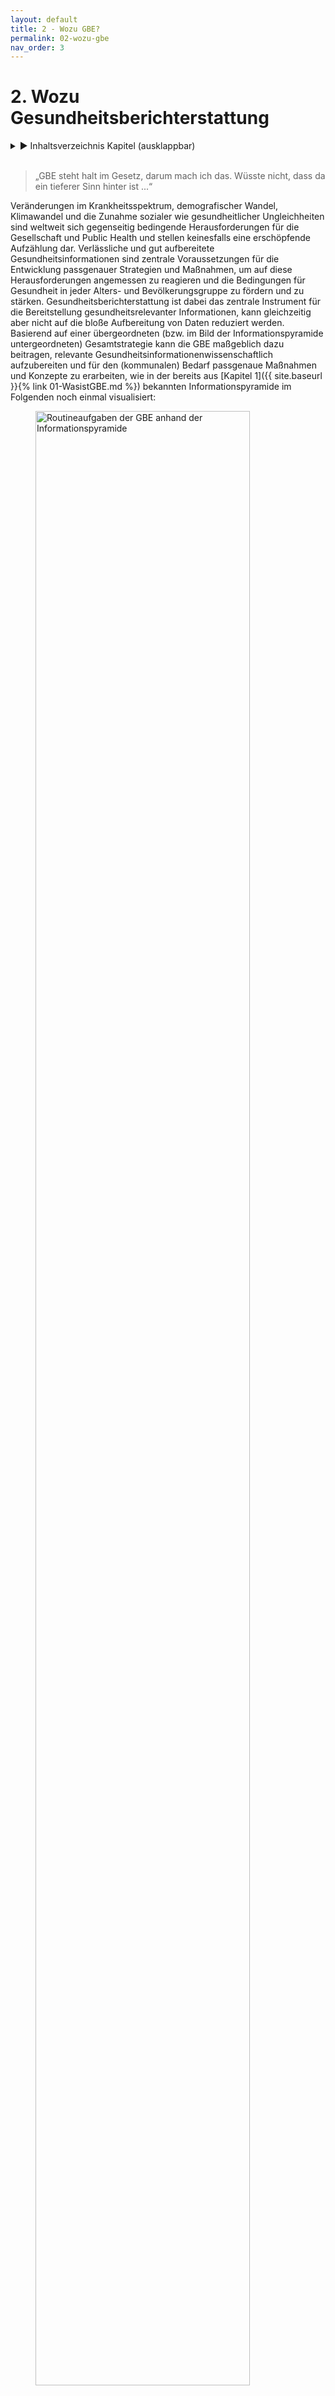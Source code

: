 ```yaml
---
layout: default
title: 2 - Wozu GBE?
permalink: 02-wozu-gbe
nav_order: 3
---
```

# 2. Wozu Gesundheitsberichterstattung
<details markdown="block"> 
  <summary> 
      &#9658; Inhaltsverzeichnis Kapitel (ausklappbar) 
  </summary>
 
1. TOC
{:toc}
 </details>
<br>
 
> „GBE steht halt im Gesetz, darum mach ich das.  Wüsste nicht, dass da ein tieferer Sinn hinter ist ...“

Veränderungen im Krankheitsspektrum, demografischer Wandel, Klimawandel und die Zunahme sozialer wie gesundheitlicher Ungleichheiten sind weltweit sich gegenseitig bedingende Herausforderungen für die Gesellschaft und Public Health und stellen keinesfalls eine erschöpfende Aufzählung dar. Verlässliche und gut aufbereitete Gesundheitsinformationen sind zentrale Voraussetzungen für die Entwicklung passgenauer Strategien und Maßnahmen, um auf diese Herausforderungen angemessen zu reagieren und die Bedingungen für Gesundheit in jeder Alters- und Bevölkerungsgruppe zu fördern und zu stärken. Gesundheitsberichterstattung ist dabei das zentrale Instrument für die Bereitstellung gesundheitsrelevanter Informationen, kann gleichzeitig aber nicht auf die bloße Aufbereitung von Daten reduziert werden. Basierend auf einer übergeordneten (bzw. im Bild der Informationspyramide untergeordneten) Gesamtstrategie kann die GBE maßgeblich dazu beitragen, relevante Gesundheitsinformationenwissenschaftlich aufzubereiten und für den (kommunalen) Bedarf passgenaue Maßnahmen und Konzepte zu erarbeiten, wie in der bereits aus [Kapitel 1]({{ site.baseurl }}{% link 01-WasistGBE.md %}) bekannten Informationspyramide im Folgenden noch einmal visualisiert:

<figure>
  <img src="./media/AOE-2520-Booksprints-06.png" alt="Routineaufgaben der GBE anhand der Informationspyramide" style="width:90%">
  <figcaption>Abbildung 3: „Routineaufgaben der GBE anhand der Informationspyramide (erweiterte Darstellung nach Verschuuren, van Oers 2019)
</figcaption>
</figure> 

## 2.1. GBE als Instrument der wissenschaftlichen Politikberatung

Gesundheitsberichterstattung gibt nicht nur einen Überblick über die gesundheitliche Lage der Bevölkerung, sie dient auch explizit der Analyse von Problemlagen und dem Aufzeigen von Handlungsbedarfen und im Idealfall von Handlungsoptionen (Starke et al. 2019). In den letzten 35 Jahren hat sich die GBE damit zu einem zentralen Element gesundheitspolitischer Entscheidungen sowie zu einer wesentlichen Grundlage für partizipative Prozesse entwickelt (Brand, Michelsen 2007). Auf Bundes-, Landes- und kommunaler Ebene dient die GBE als Instrument der wissenschaftlichen Politikberatung und ist wichtige Ausgangsbasis für die Gesundheitsplanung (siehe auch [Kapitel 7]({{ site.baseurl }}{% link 07-Planung.md %})). Dieses umfangreiche Aufgaben- und Funktionsprofil wird häufig anhand des gesundheitspolitischen Planungsmodells der Public Health Trias (Institute of Medicine (U.S.) 1988) bzw. dem darauf basierenden Public Health Action Cycle (PHAC) beschrieben (Rosenbrock 1995) und ist in Abbildung 3 dargestellt.

<figure>
  <img src="./media/AOE-2520-Booksprints-03.png" alt="Abbildung 3: Public Health Action Cycle" style="width:90%">
  <figcaption>Abbildung 3: Public Health Action Cycle (eigene Darstellung nach Rosenbrock 1995 und Institute of Medicine (U.S.) 1988)
</figcaption>
</figure> 

Ausgangspunkt des als Kreislauf angelegten Modells ist die in der Praxis nicht immer gegebene Voraussetzung, dass die (gesundheitliche) Ausgangssituation zunächst in möglichst vielen ihrer sozialen, epidemiologischen sowie medizinischen Aspekten skizziert werden muss, bevor passende Handlungsoptionen, Strategien und Maßnahmen zur Verbesserung der gesundheitlichen Lage oder zur Reduktion gesundheitlicher Ungleichheiten eruiert und umgesetzt werden können(Rosenbrock 1995). In Form einer umfangreichen Bestands- und Bedarfsanalyse **(Assessment)** liefern die im Rahmen der GBE aufbereiteten und kontextualisierten Daten die zentrale Grundlage für die Maßnahmenplanung und Entwicklung von Zielvorstellungen **(Policy Formulation)**, was gerade in Zeiten knapper Ressourcen für die im Modell folgende Implementierung von Maßnahmen **(Assurance)** von zentraler Bedeutung ist. Letzteres impliziert auch, dass die Wirkungen der umgesetzten Strategien und Maßnahmen in geeigneter Form gemessen undbewertet werden müssen **(Evaluation)**, was idealerweise wiederum in einem Re-Assessment der (gesundheitlichen) Ausgangssituation mündet. In der Theorie soll dieser spiralförmige Verlauf dazu führen, dass sich die Public-Health-Praxis immer besser an die zugrunde liegenden Probleme und Herausforderungen anpasst und damit kontinuierlich wirksamer werden soll (Rosenbrock 1995). In der Realität geht die GBE meist weit weniger idealtypisch zyklisch und stets progressiv vonstatten. Das verkompliziert die Arbeit in der GBE, es macht sie gleichzeitig aber auch abwechslungsreich und spannend. So kann die Rolle der GBE bezüglich der einzelnen Phasen des PHAC unterschiedlich sein (Brand, Michelsen2007): Die Berichterstattung kann sich auf ihr Kerngeschäft des Assessments und gegebenenfalls der Evaluation beschränken, sie kann ebenso bei der Entwicklung passender Handlungsoptionen sowie der Implementierung geeigneter Maßnahmen behilflich sein. Auch ihr Beitrag bei der Ermittlung des Handlungsbedarfs kann unterschiedlich aussehen: So kann es der GBE obliegen, prioritäre Handlungsfelder zu identifizieren (Brand, Evans 1998), sie kann aber auch vor allem dazu beitragen, Entscheidungsbedarfe in bestimmten Problemfeldern aufzuzeigen (Kuhn 2005). In der Praxis ist die Beantwortung dieser Fragen oft von den jeweiligen Rahmenbedingungen sowie der strukturellen Einbindung der GBE in die Kommunalverwaltung abhängig, worauf in [Kapitel 3]({{ site.baseurl }}{% link 03-GBEStrukturen.md %}) noch genauer eingegangen wird.

Erschwerend kommt hinzu, dass auch die Auswahl der zu bearbeitenden Themen und Probleme selbst sowie deren Ursachenzuschreibung und entsprechende Lösungsansätze von unterschiedlichen Interessens- und Machtkonstellationen auf Umsetzungsebene bzw. im Interventionsfeld abhängig sind (Kühn 1993, zit. nach Rosenbrock 1995). Schon allein deswegen kann und sollte Gesundheitsberichterstattung nicht nebenbei im „stillen Kämmerlein“ vonstattengehen, sondern sollte, wenn möglich,von Anfang an als Gemeinschaftsaufgabe verstanden werden, die im Idealfall auf mehrere Schultern verteilt wird und unterschiedliche Perspektiven berücksichtigt (siehe auch [Kapitel 5]({{ site.baseurl }}{% link 05-IntegrierteGBE.md %}) und [Kapitel 6]({{ site.baseurl }}{% link 06-VernetzunginderGBE.md %})).

Entsprechend dieser komplexen Zusammenhänge gibt es auch eine ganze Bandbreite unterschiedlicher Entstehungshintergründe und Ziele der GBE, die im Folgenden skizziert werden.

## 2.2. Entstehungshintergründe und Ziele der GBE 

Vor der Erstellung eines Gesundheitsberichtes sollte jedes Mal gründlich reflektiert werden, warum und für wen der Bericht erstellt wird. Hieraus ergibt sich unter anderem der Umfang des Berichts und der Sprachstil. Darüber hinaus lässt sich hieraus auch ableiten, wer bei der Berichterstellung mitwirken kann und sollte. Perspektivisch haben die Informationen über Intention und Zielgruppe eine große Bedeutung für die Ableitung von Handlungsempfehlungen und die Zeitplanung der Berichterstellung. Auf den unterschiedlichen administrativen Ebenen (Bund, Länder, Kommunen) gibt es stark variierende Anlässe zur Erstellung von Gesundheitsberichten. Anlässe für kommunale Gesundheitsberichte können beispielsweise eine Grundlage sein für

1. **Meinungsbildung und Entscheidungsfindung auf der jeweiligen politischen Ebene, beispielsweise dem Kreistag oder der Stadtverordnetenversammlung:** Oftmals hat diese Form der Berichterstattung das Ziel, Ressourcen zu steuern, zum Beispiel, um universelle Maßnahmen im Sinne des Proportionate Universalism an kommunale Bedarfe anzupassen (Marmot 2010), oder um die Bewilligung bzw. Beendigung konkreter Maßnahmen voranzutreiben, beispielsweise Personalstellen oder Sachmittel. *Beispiel: Bewilligung eines Projektes zur Förderung der wohnortnahen sektorenübergreifenden medizinisch-pflegerischen Versorgung*

2. **Meinungsbildung und Entscheidungsfindung auf der Fachebene, beispielsweise der kommunalen AG Suchtprävention:** Diese Form der Berichterstattung zielt häufig auf eine Evidenzbasierung fachlicher Empfehlungen ab, um den eigenen Erfahrungshorizont aus der täglichen Arbeit durch einen Faktencheck zu erweitern. *Beispiel: Handlungsempfehlung für die kommunale Suchtprävention der örtlichen Arbeitsgemeinschaft Suchtprävention* 

3. **Festlegung kommunaler Gesundheitsziele/prioritärer Handlungsfelder, zum Beispiel in kommunalen Gesundheitskonferenzen:** Die Verständigung unter den (kommunalen) Akteuren und Akteurinnen und die Formulierung gemeinsamer Ziele kann durch einen Gesundheitsbericht entscheidende Anstöße erhalten. Weitergehend kann die GBE dazu beitragen, prioritäre Handlungsfelder an den kleinräumig oftmals sehr unterschiedlichen Bedarfen und Bedürfnissen auszurichten, um für mehr gesundheitliche Chancengerechtigkeit zu sorgen. *Beispiel: Eine kleinräumige Bedürfnisanalyse zeigt Unterstützungsbedarf für mobilitätseingeschränkte ältere Menschen bei sozialen und gesundheitsfördernden Aktivitäten. Das kommunale Gesundheitsziel: „Die körperliche Aktivität und Teilhabe an der Gesellschaft bei älteren Menschen ist gestärkt“ wird festgelegt.* 

4. **Messung der Zielerreichung eines Gesundheitszieles:** Diese Berichtsform zielt auf die Evaluation von Maßnahmen hinsichtlich der Erreichung eines konkreten Gesundheitszieles ab. *Beispiel: Die GBE erhält den Auftrag herauszufinden, wie sich die gesundheitliche Lage zehn Jahre nach Einführung eines Gesundheitszieles entwickelt hat.*

5. **Kommunale Beteiligung bei der Versorgungsplanung:** Das Ziel dieser GBE-Form ist, neben der Lage auch die Zuständigkeiten und Gestaltungsmöglichkeiten der kommunalen Akteure und Akteurinnen transparent zu machen. *Beispiel: Die hausärztliche Versorgungsstruktur in den Gemeinden und kleineren Städten und die verschiedenen Fördermöglichkeiten und deren Nutzung werden aufgezeigt.*

6. **Bereitstellung** **gesicherter und unabhängiger Informationen für die Bevölkerung, die Fachöffentlichkeit sowie Entscheidungsträger und Entscheidungsträgerinnen zu gesundheitspolitisch bedeutsamen Entwicklungen:** Diese Berichtsform zielt darauf ab, den Prozess der demokratischen Willensbildung in der Gesellschaft zu unterstützen. *Beispiel: eine anlassbezogene Berichterstattung zur „Gesundheit bei Asylsuchenden“*

Aus der kurzen und sicher nicht vollständigen Aufzählung wir der sichtlich, dass Gesundheitsberichte aus unterschiedlichen Kontexten heraus entstehen, was gerade Neulinge im Berufsfeld vor nicht unerhebliche Herausforderungen stellen kann (Weiteres hierzu auch in [Kapitel 6]({{ site.baseurl }}{% link 06-VernetzunginderGBE.md %})). Damit ein Gesundheitsbericht nicht das Dasein eines zahnlosen, ungelesen in Schubladen vegetierenden Papiertigers fristet, sollte die Auftragslage frühestmöglich geklärt sein. GBE dient im Idealfall in erster Linie der Unterstützung einer evidenzinformierten Entscheidungsfindung. Damit dies gelingen kann, ist eine (politische) Legitimation der Berichterstattung erforderlich. Hierfür ist es essenziell, zu klären, wer die Gesundheitsberichterstattung auf kommunaler Ebene zu welchem Zweck beauftragt hat.

Aufträge, einen Gesundheitsbericht zu erstellen, können sowohl von der fachlichen Ebene als auch intersektoral veranlasst werden sowie intern oder extern vergeben werden. Gerade bei einer internen Auftragsvergabe müssen Themen und Berichtsschwerpunkte gut abgestimmt werden. Dies ist insbesondere dann der Fall, wenn Gesundheitsberichte als Auftrag „von oben“ aus der Verwaltungsleitung oder der Politik kommen und zur Umsetzung intern an die Fachebene vergeben werden. In [Kapitel 3]({{ site.baseurl }}{% link 03-GBEStrukturen.md %}) wird auch noch einmal genauer auf die hierfür relevanten ÖGD-Strukturen eingegangen.

## 2.3. Upstream-Perspektive in der GBE: Welche Determinanten bestimmen die Gesundheit? 

Im Idealfall hat die GBE einen klar formulierten (politischen) Auftrag und kann auf einen entsprechenden Outcome fokussieren. Gerade wenn die GBE als Grundlage politischer Entscheidungsfindung dienen soll, reicht es nicht aus, wenn sie sich vor allem auf Datengenerierung,-aufbereitung und -interpretation fokussiert und lediglich den Gesundheits- und Krankheitszustand unterschiedlicher Bevölkerungsgruppen beschreibt. Oftmals müssen darüber hinaus auch verhaltens- und verhältnisbezogene Faktoren berücksichtigt werden, die unterschiedliche Auswirkungen auf Gesundheit und Wohlbefinden der Bevölkerung haben können. Ziel einer solchen **Kontextualisierung** ist es, diejenigen Bedingungen und Strukturen zu identifizieren, die entweder einen großen Einfluss auf die Bevölkerungsgesundheit haben oder mit verhältnismäßig einfachen Mitteln verändert werden könnten. 

Damit richtet GBE – wie auch der Public-Health-Bereich insgesamt – den Blick vor allem auf die grundlegenden **Determinanten von Gesundheit**, indem sie den Blick „stromaufwärts“, in Richtung der Quelle richtet, um den komplexen Zusammenhang von Gesundheit und gesundheitlichen Rahmenbedingungen abbilden zu können. Gesundheit wird von Menschen in ihrer alltäglichen Umwelt geschaffen und gelebt: dort, wo sie spielen, lernen, arbeiten und lieben – kurz, dort wo Leben, Arbeit und Alltag stattfinden (WHO 1986). Gleichzeitig benötigt ein Großteil der krankheitsauslösenden Faktoren Jahre bis Jahrzehnte, bis eine Krankheit entsteht oder gar zum Tode führt. Dieser Prozess erfolgt oftmals leise, manchmal sogar gänzlich unbemerkt, und erhält infolgedessen häufig wenig Aufmerksamkeit. Eine Metapher hierfür ist das in zahlreichen Varianten erzählte Flussbild der Public-Health-Parabel:

> „Ein Arzt steht am Ufer eines schnell fließenden Flusses und hört die verzweifelten Schreie einer ertrinkenden Frau. Er springt ins Wasser, holt die Frau heraus und beginnt die künstliche Beatmung. Als sie gerade anfängt zu atmen, hört er einen weiteren Hilfeschrei. Der Arzt springt abermals ins Wasser und holt einen weiteren Ertrinkenden, trägt ihn ans Ufer und beginnt mit der künstlichen Beatmung. Und als der gerade zu atmen anfängt, hört er einen weiteren Hilferuf ... Das geht immer weiter und weiter in endlosen Wiederholungen. Der Arzt ist so sehr damit beschäftigt, ertrinkende Menschen herauszuholen und wieder zu beleben, dass er keine Zeit findet, stromaufwärts hinter der Biegung des Flusses nachzusehen, warum denn so viele Menschen ins Wasser stürzen und Angst, Schmerz, Not, Lebensgefahr und vielleicht auch den Tod erleiden. Vielleicht gibt es stromaufwärts eine Brücke ohne Geländer oder einen brüchigen Uferweg. Vielleicht bringt dort niemand den Menschen bei zu schwimmen. Vielleicht fehlen auch nur einige Warntafeln am Ufer. Vielleicht enthält das Wasser giftige Substanzen, die beim Schwimmen zu Lähmung oder Desorientierung führen. Vielleicht ist das lebensgefährliche Tauchen im reißenden Fluss (zum Beispiel nach Perlen oder Schwämmen) Teil des unverzichtbaren Broterwerbs für die dort wohnenden Menschen. Fände der Arzt Zeit, stromaufwärts zu suchen, könnte er wahrscheinlich gemeinsame Ursachen für die vielen individuellen Unglücksfälle entdecken und diese möglicherweise verringern oder abstellen“ (Rosenbrock 2001).

Diese Parabel ist gut geeignet, um die engen Ursache-Wirkungs-Beziehungen von Gesundheit und Krankheit zu visualisieren und sich daran zu erinnern, wie wichtig es ist, den Blick immer wieder stromaufwärts auf die zugrunde liegenden Ursachen zurichten. Aufmerksamkeit und Mittel sind im Gesundheitswesen ungleich zwischen kurativen (Richtung Mündung, downstream) und präventiven bzw. gesundheitsförderlichen (Richtung Quelle, upstream) Ansätzen verteilt. Der Blick ist teils ressourcenbedingt, teils aufgrund einseitiger Perspektive oft nicht auf weiter upstream liegende Gesundheitsdeterminanten gerichtet. Auch für das GBE-Assessment stellt eine Upstream-Perspektive eine Herausforderung dar, da Gesundheitsberichterstattung – schlicht aufgrund der Datenlage – oft eher einer Krankheitsberichterstattung gleicht. Dies begünstigt wiederum eine Downstream-Perspektive, sowohl im Bericht als auch bei der Planung.

Bevor Maßnahmen passgenau auf die zugrunde liegenden Ursachen abgestimmt werden können, müssen diejenigen Mechanismen verstanden werden, die zu den gesundheitlichen oder sozialen Ungleichheiten führen. Ein erster hilfreicher Schritt ist hierbei, sich zunächst einen Überblick über die vielfältigen Determinanten von Gesundheit zu verschaffen. Hierzu bietet sich das von Dahlgren und Whitehead (1991) entwickelte **Regenbogenmodell** zur Beschreibung von Gesundheitsdeterminanten an. Das Modell führt beispielhaft vielfältige Faktoren auf, die sich wechselseitig beeinflussen und auf den Menschen gesundheitsförderlich, aber auch gesundheitsschädlich einwirken können (siehe Abbildung 4).

<figure>
  <img src="./media/AOE-2520-Booksprints-18.png" alt="Determinanten für Gesundheit „Regenbogenmodell" style="width:90%">
  <figcaption>Abbildung 4: Determinanten für Gesundheit – Regenbogenmodell (eigene Darstellung nach Dahlgren, Whitehead 1991)</figcaption>
</figure> 

Im Mittelpunkt befindet sich der Mensch mit seinen individuellen Faktoren wie Alter, Geschlecht und konstitutionelle Merkmale, die zwar direkten Einfluss auf seine Gesundheit haben, allerdings relativ unveränderlich sind. Diese nahezu unveränderlichen Determinanten von Gesundheit sind in einen sozialen, ökologischen und ökonomischen Rahmen eingebettet, der (zumindest theoretisch) auf politischer Ebene modifiziert werden kann. Dies gilt sowohl für die direkt angrenzenden persönlichen Verhaltensfaktoren, etwa Rauchgewohnheiten und körperliche Aktivität, als auch für die indirekt angrenzenden Einflüsse durch soziale Kontexte. Über die individuelle Verhaltensebene hinaus spielen auch Verhältnisse wie zum Beispiel Lebens- und Arbeitsbedingungen, Nahrungsmittelversorgung oder Zugang zu (lebenswichtigen) Gütern und Dienstleistungen eine zentrale Rolle für die Aufrechterhaltung der Gesundheit sowie den individuellen Handlungsspielraum einer/eines jeden Einzelnen. All dies steht im Kontext wirtschaftlicher und kultureller Rahmenbedingungen sowie entsprechender Umwelteinflüsse (Claßen 2020).	

Die einzelnen Schichten des Regenbogenmodells stehen dabei nicht isoliert nebeneinander, sondern sind eng miteinander verzahnt: Individuelle Lebensstile sind in soziale Normen und Netzwerke sowie in Lebens- und Arbeitsbedingungen eingebettet, die wiederum mit dem weiteren sozioökonomischen und kulturellen Umfeld zusammenhängen (Dahlgren, Whitehead 2007).	

Während nur ein vergleichsweiser kleiner Teil der dargestellten Determinanten für Gesundheit durch das Gesundheitssystem im engeren Sinne beeinflusst werden kann, kann im kommunalen Kontext auf einen vergleichsweise großen Teil der veränderbaren Faktoren direkt oder indirekt eingewirkt werden. Dies liegt vor allem daran, dass der Grad der persönlichen, verhaltensbezogenen Möglichkeiten, den eigenen Lebensstil oder die im Modell direkt wie indirekt angrenzenden Rahmenbedingungen von Gesundheit zu beeinflussen, begrenzt ist – im Gegensatz zu gesellschaftlich-politischen Möglichkeiten. Während auf individueller Ebene die einzelnen Personen vornehmlich auf den eigenen Lebensstil einwirken können und Maßnahmen hierfür primär auf einer verhaltensorientierten Ebene ansetzen müssen, müssen auf gesellschaftlich-politischer Ebene vornehmlich die Verhältnisse, in denen Menschen aufwachsen und leben, adressiert und gestaltet werden (Bucksch et al. 2012). Gerade Letzteres ist deutlich zeit- und ressourcenintensiver und setzt gute Detailkenntnisse über die jeweilige Situation vor Ort voraus, entspricht es doch im Bild der Flussparabel der Einführung entsprechender Schutzmaßnahmen, die dazu beitragen, dass deutlich weniger (im Idealfall sogar keine) Personen mehr in den Fluss fallen oder sich gegebenenfalls selbst aus dem Wasser retten können. Mittel- und langfristig sind gerade diejenigen Ansätze erstrebenswert, die auf eine gesundheitsförderliche Gestaltung von Verhältnissen setzen. Sie können nicht nur wesentlich zur Ermöglichung gesundheitlicher Chancengleichheit beitragen, sondern auch dabei unterstützen, dass der Gesundheit förderliche Entscheidungen zur einfacheren Entscheidung werden.	

Für die Gesundheitsberichterstattung ist das auf zwei Ebenen relevant: einerseits auf Ebene der berichteten Kennzahlen für Gesundheit **(Assessment)** und andererseits auf Ebene der Planung und Ableitung entsprechender Handlungsempfehlungen **(Policy Formulation)**. Unter den Kennzahlen für Gesundheit finden sich diverse Indikatoren, die nicht direkt den Gesundheitszustand, sondern den Zustand definierter Determinanten für Gesundheit abbilden (siehe auch [Kapitel 4]({{ site.baseurl }}{% link 04-GBEHandwerk.md %})). GBE kann ihrem Namen eigentlich nur gerecht werden, wenn sie sich eben nicht nur darauf beschränkt, die Häufigkeiten von Krankheit und Tod mehr oder weniger downstream zu berichten, sondern auch über die wesentlichen Upstream-Faktoren berichtet, von denen wissenschaftlich belegt ist, dass sie erheblichen Einfluss auf die Geschehnisse weiter unten am Fluss (downstream) haben. Im Planungskontext heißt eine solch breite Perspektive auf Gesundheit, dass explizit versucht werden muss, auf Planungsfelder über den engeren Gesundheitsbereich hinaus einzuwirken. Gerade auf kommunaler Ebene stehen die Chancen dafür nicht schlecht, da der ÖGD hier in eine Kommunalverwaltung eingebunden ist, die direkt oder indirekt für eine Vielzahl upstream gelegener gesundheitsrelevanter Faktoren zuständig ist. Dies bietet die Chance, dem Thema Gesundheit in umliegenden gesundheitsrelevanten Planungsfeldern mehr Gewicht zu verleihen und einen **Health-in-All-Policies-Ansatz** zu verfolgen – im Idealfall koordiniert durch den ÖGD.

<table>
<tbody>
<tr class="odd">
<td><h5 id="exkurs-health-in-all-policies-hiap"><strong>Exkurs: Health in All Policies (HiAP)</strong></h5>
<p>Da die Verhältnisse, in denen Menschen aufwachsen und leben, mittel- und langfristig das Verhalten von Individuen und Bevölkerungsgruppen substanziell beeinflussen können, stehen verhältnispräventive Maßnahmen stark im Fokus von Prävention und Gesundheitsförderung und münden oftmals in Aktivitäten der Gesundheitsplanung (Näheres hierzu auch in [Kapitel 7]({{ site.baseurl }}{% link 07-Planung.md %}) ). Der Health-in-All-Policies-Ansatz (Gesundheit in allen Politikbereichen) beinhaltet, gesundheitsrelevante Prozesse und Entscheidungen auf unterschiedlichen gesellschaftspolitischen Ebenen systematisch zu erfassen, sichtbar zu machen und darauf hinzuwirken, gesundheitsrelevante Auswirkungen, sowohl gesundheitsförderliche als auch -schädliche, bei Entscheidungen quer durch alle Politikfelder mit zu berücksichtigen. Übergreifendes Ziel ist eine gesundheitsförderliche Gesamtpolitik, um die Gesundheit der Bevölkerung und gesundheitliche Chancengleichheit zu verbessern (Böhme, Reimann 2018; Geene et al. 2020).</p></td>
</tr>
</tbody>
</table>

Von besonderer Bedeutung unter all diesen Einfluss faktoren sind **soziale Determinanten für Gesundheit**. Viele GBEler und GBElerinnen machen über Jahre die immer wiederkehrende Erfahrung, dass räumliche Muster der Morbiditäts- oder Mortalitätsverteilung, welche ihre GBE zutage fördert, meist eine hohe Übereinstimmung mit räumlichen Mustern der sozialen Situation in ihrer Region aufweisen. Das ist natürlich kein Zufall, sondern dem extremen Einfluss sozialer Determinanten auf die Gesundheit geschuldet. Für die GBE ist dies in mehrfacher Hinsicht von Bedeutung: Unter GBE-Perspektive ist es relevant, dass über Determinanten der sozialen Lage häufig recht kleinräumige Informationen vorliegen. Eine Berichterstattung über soziale Einflussfaktoren ist inhaltlich unerlässlich, sie birgt jedoch gleichzeitig nicht unerhebliche Risiken bezüglich Stigmatisierung oder undifferenzierter Schuldzuweisungen an bestimmte Bevölkerungsgruppen (siehe auch [Kapitel 1]({{ site.baseurl }}{% link 01-WasistGBE.md %})).

Auf Handlungsebene sind soziale Determinanten nicht nur aufgrund ihrer übergeordneten Bedeutung für Gesundheit relevant, sondern auch ganz praktisch, da auf kommunaler Ebene viele soziale Zuständigkeiten gebündelt sind. Viele der im Modell eher außen angesiedelten Determinanten sind zwar grundsätzlich planbar, befinden sich allerding soft nicht im direkten Zugriff des Gesundheitsamtes. Um eine entsprechende Upstream-Perspektive in die Berichterstattung und Planung integrieren zu können, ist daher häufig eine integrierte, ressortübergreifende Planung im Sinne einer gesundheitsförderlichen kommunalen Gesamtpolitik gemäß des Health-in-All-Policies-Ansatzes notwendig. Die strukturelle Anbindung des kommunalen ÖGD innerhalb der Kommunalverwaltung spielt dabei eine wichtige Rolle. Ist der ÖGD beispielsweise gemeinsam mit der Sozial- oder Jugendhilfeverwaltung in einem Dezernat oder einer Abteilung verortet, kann dies die Zusammenarbeit im Bereich Berichtswesen und/oder Planung erheblich vereinfachen. In [Kapitel 3]({{ site.baseurl }}{% link 03-GBEStrukturen.md %}) wird auf die kommunalen Strukturen noch einmal genauer eingegangen. Die GBE in diesem Fall nicht als isolierte Fachberichterstattung, sondern vielmehr als integrierte Sozial- und Gesundheitsberichterstattung anzulegen, kann unter solchen Rahmenbedingungen eine schlüssige Konsequenz darstellen (siehe auch [Kapitel 5]({{ site.baseurl }}{% link 05-IntegrierteGBE.md %})).

## 2.4. Politisches Selbstverständnis der GBE

> „Da ich ewig studiert habe und mich wirklich auskenne in den Gesundheitswissenschaften und der Epidemiologie, sind meine Zahlen echt überzeugend. Ich weiß am fundiertesten, was und warum wir das tun sollten, und die anderen werden heilfroh sein, dass ich es ihnen sagen kann.“

Die Gesundheitsberichterstattung kann ein Instrument zur Unterstützung und Begleitung von Gesundheitspolitik sein. Sie ist aber eine Fachaufgabe. Gesundheitspolitik ist dagegen zum einen durch den Wählerwillen bestimmt, zum anderen muss sie den Ausgleich mit anderen politischen Interessen und Erfordernissen finden. Es heißt oft, Gesundheit sei unser höchstes Gut, aber diese Maxime stößt schnell an die Grenzen der Finanzverteilung zwischen den Ressorts. Das Verhältnis zwischen Gesundheitsberichterstattung und Gesundheitspolitik ist daher zwangsläufig komplex. Gesundheitsberichterstattung ist eine Voraussetzung für eine evidenzbasierte Gesundheitspolitik, sie darf aber nicht politische Vorhaben propagandistisch stützen. Damit würde sie ihre Glaubwürdigkeit verlieren und somit letztlich auch ihre Möglichkeiten, über ihre informative Funktion politisch wirksam zu werden.

GBE findet mit dem Anspruch statt, handlungsorientiert und planungsrelevant zu sein, das heißt Taten anzustoßen. Sie findet jedoch durch wissenschaftliche Experten und Expertinnen in einer hierarchisch gegliederten Struktur statt, etwa der Kommune, und nicht durch diejenigen, welche die Entscheidungen über die Maßnahmenebene treffen. Entscheidungen über folgende Taten können nur von legitimierten Entscheidungsträgern und Entscheidungsträgerinnen getroffen werden, unabhängig davon, ob diese innerhalb der Kommunalverwaltung, in den kommunalpolitischen Gremien, bei externen Institutionen des Gesundheitswesens oder darüber hinaus angesiedelt sind. GBE dient der Information und Beratung dieser Entscheidungsträger und Entscheidungsträgerinnen, sie stellt daher unter anderem ein Instrument der Politikberatung dar, wobei Politik in einem weiteren Sinne verstanden wird, da grundsätzlich auch Firmen und Institutionen eine bestimmte Politik verfolgen (Brand, Michelsen 2007). 

Um die eigene Rolle als GBEler und GBElerin in der Politikberatung zu finden, ist es sinnvoll, das eigene Selbstverständnis im Rahmen dieses Beratungsprozesses immer wieder zu reflektieren. Drei Modelle und damit verbundene Grundannahmen können dabei unterschieden werden (Brand, Michelsen 2007; Kurth 2006): 

1. **Technokratisches Modell:** Nach diesem Modell folgt die Politik der Wissenschaft und ihren Empfehlungen, es kommt zu einer Verwissenschaftlichung der Politik. Dieses Modell passt vor allem zu Prozessen, die vorab weitgehend festgelegt sind, wie dies etwa bei Ausbrüchen von Infektionskrankheiten und den im Infektionsschutzgesetz (IfSG) festgelegten Abläufen der Fall ist. Für Prozesse, deren Verlauf weitgehend offen ist, ist dieses Modell eher ungeeignet, da die politische Entscheidung durch meist demokratisch legitimierte Mandatsträger und Mandatsträgerinnen getroffen wird. GBEler und GBElerinnen stammen meist aus akademischen Kontexten und haben gelernt, Prozesse möglichst evidenzbasiert auszurichten. Um Enttäuschungen vorzubeugen, gilt es, sich daher gerade zu Beginn einer Tätigkeit in der GBE zu vergegenwärtigen, dass über die weite Mehrzahl aller Maßnahmen nicht rein technokratisch, evidenzbasiert entschieden wird, sondern dass darüber hinaus eine Vielzahl weiterer Faktoren berücksichtigt werden, deren Auswahl unter rein wissenschaftlichen Gesichtspunkt nicht immer nachvollziehbar ist. 

2. **Dezisionistisches Modell:** Nach diesem Modell berät eine wertfreie Wissenschaft eine Politik, die auf Basis von Werten und Weltanschauungen Entscheidungen trifft. Das Selbstverständnis des GBElers oder der GBElerin ist es, den Entscheidungsträgern und Entscheidungsträgerinnen die bestmögliche Informationsbasis für ihre Entscheidungen bereitzustellen. Dadurch sollen nicht rein evidenzbasierte, sondern vielmehr evidenzinformierte politische Entscheidungen ermöglicht werden (Rushmer et al. 2019). Rein formal wird dieses Modell den meisten politischen Prozessen und Zuständigkeiten gerecht. Es postuliert jedoch eine Wertfreiheit im GBE-Beratungsprozess, die in der zugrunde liegenden Gesundheitswissenschaft schwerlich zu finden sein dürfte. Wertorientierungen des GBElers oder der GBElerin etwa im Sinne eines Leitwerts Gesundheit oder der HiAP-Ziele werden im Beratungsprozess nicht ausgeblendet, sondern sind Teil dessen.

3. **Pragmatistisches Modell:** Nach diesem Modell wird eine wertende Wissenschaft postuliert, welche Politik berät und aufgrund der eigenen Wertorientierung gleichzeitig in den Diskurs mit ihr tritt. Entscheidungen werden somit in einem Wechselspiel zwischen Politik und Wissenschaft getroffen. Der GBEler oder die GBElerin wird im Normalfall durchaus für die eigenen Werte streiten, wie es in diesem Modell hinterlegt ist. Inwieweit die Entscheidungsprozesse dann eher dezisionistisch oder pragmatistisch stattfinden, hängt von seiner oder ihrer Rolle ab sowie vom Kontext, der ja durch eine Vielzahl weiterer Akteure und Akteurinnen zum Beispiel aus Kommunalpolitik oder Gremien von Experten und Expertinnen beeinflusst wird (Weiteres zu den Strukturen auch in [Kapitel 3]({{ site.baseurl }}{% link 03-GBEStrukturen.md %})).

Wichtig für das Selbstverständnis der meist akademisch-wissenschaftlich geprägten GBEler und GBElerinnen ist es, die Unterschiedlichkeit der Rationalitäten von Wissenschaft und Politik zu realisieren. Ihre jeweilige Sprache ist auf die unterschiedlichen Adressaten und Adressatinnen abgestimmt, ihre Planung ist von sehr unterschiedlichen Zeitabläufen bestimmt, und sie verfolgen rollengemäß ganz unterschiedliche Ziele (siehe Tabelle 1). Für eine nachhaltig erfolgreiche GBE gilt es, sich an der Schnittstelle zwischen Wissenschaft und Politik mit politischen Rationalitäten vertraut zu machen und diese, wenn möglich, auch entsprechend zu berücksichtigen. 


Tabelle 1: Unterschiede zwischen Wissenschaft und Politik (entnommen aus Kurth 2006)

|                       | **Wissenschaft**                     | **Politik**                            |
| --------------------- | ---------------------------------------------------- | ---------------------------- |
| Sprache               | Fachspezifisch, für Nichtwissenschaftler und Nichtwissenschaftlerinnen schwer zu verstehen    | Oft vereinfachend und populistisch, soll von der ganzen Bevölkerung verstanden werden   |
| Zeitplanung           | Ansammlung von Spezialkenntnissen und Expertise über einen langen Zeitraum                    | Einhaltung eines Zeitplans geht häufig über Qualität                                    |
| Aufmerksamkeitsspanne | Lang: kumulativer Prozess der Erkenntnisfindung                                               | Kurz: Suche nach schnell verfügbaren Informationen zu einer Vielfalt wechselnder Themen |
| Ziele (PPP)           | Fortschritt der Wissenschaft, **P**ublikationen (Impact-Faktor), **P**atente, **P**rofessuren | Krisenmanagement, öffentliche Unterstützung, **P**olitik, **P**raxis, **P**opularität   |

## 2.5. Weiterführende Informationen

GBE und Politik

* Borrmann B, Rosenkötter N (2014): Steuerungspotenziale des ÖGD – Gesundheitsberichterstattung. In: *Public Health Forum* 22 (4), S. 183. DOI: 10.1016/j.phf.2014.09.002.

* Brand H, Michelsen K (2007): Politikberatung durch Gesundheitsberichterstattung? In: *Das Gesundheitswesen* 69 (10), S. 527–533. DOI: 10.1055/s-2007-992163.

* Kuhn J, Busch R (Hrsg., 2006): Gesundheit zwischen Statistik und Politik. Beiträge zur politischen Relevanz der Gesundheitsberichterstattung. Mabuse-Verlag, Frankfurt am Main.

* Kurth BM (2006): Epidemiologie und Gesundheitspolitik. In: *Bundesgesundheitsbl.* 49, S. 637–647. DOI: 10.1007/s00103-006-1291-y.

Determinanten von Gesundheit

* Dahlgren G, Whitehead M (2007): Policies and strategies to promote social equity in health – Background document to WHO – Strategy paper for Europe. 14. Aufl., 2007.

* Marmot M (2010): Fair Society Healthy Lives – The Marmot Review: Executive Summary. London, 2010.

* Marmot M G (2005): Social determinants of health inequalities. In: *The Lancet* 365, S. 1099–1104.

* WHO Europe (2003): The solid facts – Social determinants of health. 2nd ed. Copenhagen, 2003.

GBE und Planung

* Feldhoff K H, Groschopp C, Blank K, Ziemer, B. (2001): Kommunale Gesundheitsberichterstattung als Instrument zur Weiterentwicklung von Handlungsempfehlungen auf kommunaler Ebene. In: *Das Gesundheitswesen* 63, S. 61–65.

* Szagun B, Wasel W (2006): Kommunale Gesundheitsplanung zwischen WHO-Konzept, gesetzlichem Auftrag und struktureller Rationierung. In: *Gesundheits- und Sozialpolitik* (7–8), S. 51–56.

Health in All Policies (HiAP)

* Böhm K et al. (Hrsg.) (2020): Gesundheit als gesamtgesellschaftliche Aufgabe – Das Konzept Health in All Policies und seine Umsetzung in Deutschland. 1st ed. 2020. Wiesbaden: Springer Fachmedien Wiesbaden; Imprint: Springer VS.

* WHO (2013): The Helsinki Statement on Health in All Policies. Helsinki, 10.06.2013. Online verfügbar unter https://www.who.int/healthpromotion/conferences/8gchp/en/, zuletzt geprüft am 10.10.2019.

## 2.6. Literaturverzeichnis Kapitel 2. – Wozu GBE?

* Böhme C, Reimann B (2018): Integrierte Strategien kommunaler Gesundheitsförderung. Rahmenbedingungen, Steuerung und Kooperation. Ergebnisse einer Akteursbefragung. Berlin, 2018. Online verfügbar unter https://repository.difu.de/jspui/handle/difu/249465, zuletzt geprüft am 09.02.2022.

* Brand H, Evans D (1998): Öffentlicher Gesundheitsdienst und Gesundheitsberichterstattung. In: Hamburger Projektgruppe Gesundheitsberichterstattung (Hrsg.): Praxishandbuch Gesundheitsberichterstattung. Ein Leitfaden für GesundheitsberichterstatterInnen und solche, die es werden wollen. 2. aktualisierte Aufl. Düsseldorf: Akademie für Öffentliches Gesundheitswesen (Schriftenreihe, Band 18), S. 25–34.

* Brand H, Michelsen K (2007): Politikberatung durch Gesundheitsberichterstattung? In: *Das Gesundheitswesen* 69 (10), S. 527–533. DOI:10.1055/s-2007-992163.

* Bucksch J, Claßen T, Budde S, Geuter G (2012):Bewegungs- und gesundheitsförderliche Kommune. Evidenzen undHandlungskonzept für die Kommunalentwicklung – ein Leitfaden.Bielefeld.

* Claßen T (2020): Gesundheitsförderliche Stadtentwicklung. In: *Informationen zur Raumentwicklung* 47 (1), S. 4–17. Online verfügbar unter https://elibrary.steiner-verlag.de/article/99.105010/izr202001000401,zuletzt geprüft am 07.11.2021.

* Dahlgren G, Whitehead M (1991): Policies and strategies to promote social equity in health. Background document to WHO-Strategy paper for Europe. Sweden: Institute for Future Studies, 1991. Online verfügbar unter https://ideas.repec.org/p/hhs/ifswps/2007\_014.html, zuletzt geprüft am 07.11.2021.

* Dahlgren G, Whitehead M (2007): Policies and strategies topromote social equity in health. Background document to WHO – Strategypaper for Europe. 14. Aufl., 2007.

* Geene R, Kurth B M, Matusall S (2020): Health in All Policies – Entwicklungen, Schwerpunkte und Umsetzungsstrategien für Deutschland. In: *Das Gesundheitswesen* 82 (7),e72-e76. DOI: 10.1055/a-1138-0389. Institute of Medicine (U.S.) (Hrsg.)(1988): The Future of Public Health. Institute of Medicine. 12. Aufl. Washington, D.C.: National Academy Press.

* Kuhn J (2005): Gesundheitsberichterstattung als Staatsaufgabe. In: *prävention* (2), S.57–63.* Kurth B M (2006): Epidemiologie und Gesundheitspolitik. In: *Bundesgesundheitsbl.* 49, S. 637–647. DOI:10.1007/s00103-006-1291-y.

* Marmot M (2010): Fair Society Healthy Lives. The Marmot Review: Executive Summary. London, 2010.Rosenbrock R (1995): Public Health als Soziale Innovation. In: *Das Gesundheitswesen* 57 (3),S. 140–144.

* Rosenbrock R (2001): Was ist New Public Health? In: *Bundesgesundheitsbl.* 44 (8), S. 753–762. DOI:10.1007/s001030100231.

* Rushmer R, Ward V, Nguyen T, Kuchenmüller T (2019): Knowledge Translation: Key Concepts, Terms and Activities. In: Verschuuren M und van Oers H (Hrsg.): Population Health Monitoring. Cham: Springer International Publishing, S. 127–150.

* Starke D, Tempel G,Butler J, Starker A, Zühlke C, Borrmann B (2019): Gute Praxis Gesundheitsberichterstattung – Leitlinien und Empfehlungen 2.0. In: *Journal of Health Monitoring* 4 (S1), S. 1–22.

* Verschuuren M, van Oers H(Hrsg.) (2019): Population Health Monitoring. Cham: Springer International Publishing.WHO (1986): Ottawa-Charter for Health Promotion. In: WHO (Hrsg.). First international Conference on Health Promotion. Ottawa, 21.11.1986: World Health Organization.

